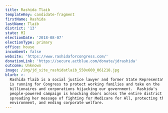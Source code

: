 ```yaml
---
title: Rashida Tlaib
templateKey: candidate-fragment
firstName: Rashida
lastName: Tlaib
district: '13'
state: MI
electionDate: '2018-08-07'
electionType: primary
office: house
incumbent: false
website: 'https://www.rashidaforcongress.com/'
donationLink: 'https://secure.actblue.com/donate/jdrashida'
outcome: Unknown
image: /img/jd_site_rashidatlaib_550x600_061218.jpg
blurb: >-
  Rashida Tlaib is a social justice lawyer and former State Representative who
  is running for Congress to protect working families and take on the
  billionaires and corporations hijacking our government.  Rashida's
  people-powered campaign is knocking doors across the entire district and
  spreading her message of fighting for Medicare for All, protecting the
  environment, and ending corporate welfare.
---
```


